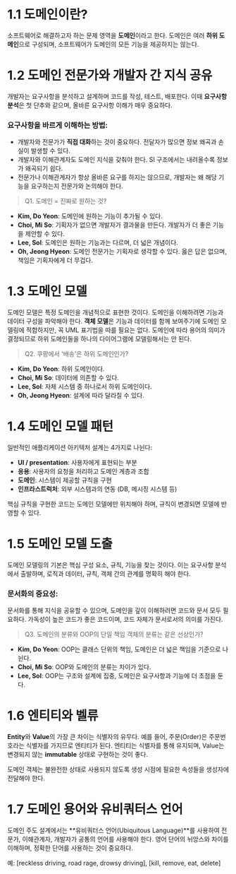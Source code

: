 # 1.1 도메인이란?
소프트웨어로 해결하고자 하는 문제 영역을 **도메인**이라고 한다. 도메인은 여러 **하위 도메인**으로 구성되며, 소프트웨어가 도메인의 모든 기능을 제공하지는 않는다.

# 1.2 도메인 전문가와 개발자 간 지식 공유
개발자는 요구사항을 분석하고 설계하며 코드를 작성, 테스트, 배포한다. 이때 **요구사항 분석**은 첫 단추와 같으며, 올바른 요구사항 이해가 매우 중요하다.

### 요구사항을 바르게 이해하는 방법:
- 개발자와 전문가가 **직접 대화**하는 것이 중요하다. 전달자가 많으면 정보 왜곡과 손실이 발생할 수 있다.
- 개발자와 이해관계자도 도메인 지식을 갖춰야 한다. SI 구조에서는 내려올수록 정보가 왜곡되기 쉽다.
- 전문가나 이해관계자가 항상 올바른 요구를 하지는 않으므로, 개발자는 왜 해당 기능을 요구하는지 전문가와 논의해야 한다.

> Q1. 도메인 = 진짜로 원하는 것?
- **Kim, Do Yeon**: 도메인에 원하는 기능이 추가될 수 있다.
- **Choi, Mi So**: 기획자가 없으면 개발자가 결과물을 만든다. 개발자가 더 좋은 기능을 제안할 수 있다.
- **Lee, Sol**: 도메인은 원하는 기능과는 다르며, 더 넓은 개념이다.
- **Oh, Jeong Hyeon**: 도메인 전문가는 기획자로 생각할 수 있다. 옳은 답은 없으며, 책임은 기획자에게 더 무겁다.

# 1.3 도메인 모델
도메인 모델은 특정 도메인을 개념적으로 표현한 것이다. 도메인을 이해하려면 기능과 데이터 구성을 파악해야 한다. **객체 모델**은 기능과 데이터를 함께 보여주기에 도메인 모델링에 적합하지만, 꼭 UML 표기법을 따를 필요는 없다. 도메인에 따라 용어의 의미가 결정되므로 하위 도메인들을 하나의 다이어그램에 모델링해서는 안 된다.

> Q2. 쿠팡에서 '배송'은 하위 도메인인가?
- **Kim, Do Yeon**: 하위 도메인이다.
- **Choi, Mi So**: 데이터에 의존할 수 있다.
- **Lee, Sol**: 자체 시스템 중 하나로서 하위 도메인이다.
- **Oh, Jeong Hyeon**: 설계에 따라 달라질 수 있다.

# 1.4 도메인 모델 패턴
일반적인 애플리케이션 아키텍처 설계는 4가지로 나뉜다:
- **UI / presentation**: 사용자에게 표현되는 부분
- **응용**: 사용자의 요청을 처리하고 도메인 계층과 조합
- **도메인**: 시스템이 제공할 규칙을 구현
- **인프라스트럭처**: 외부 시스템과의 연동 (DB, 메시징 시스템 등)

핵심 규칙을 구현한 코드는 도메인 모델에만 위치해야 하며, 규칙이 변경되면 모델에 반영할 수 있다.

# 1.5 도메인 모델 도출
도메인 모델링의 기본은 핵심 구성 요소, 규칙, 기능을 찾는 것이다. 이는 요구사항 분석에서 출발하며, 로직과 데이터, 규칙, 객체 간의 관계를 명확히 해야 한다.

### 문서화의 중요성:
문서화를 통해 지식을 공유할 수 있으며, 도메인을 깊이 이해하려면 코드와 문서 모두 필요하다. 가독성이 높은 코드가 좋은 코드이며, 코드 자체가 문서로서의 의미를 가진다.

> Q3. 도메인의 분류와 OOP의 단일 책임 객체의 분류는 같은 선상인가?
- **Kim, Do Yeon**: OOP는 클래스 단위의 책임, 도메인은 더 넓은 책임을 기준으로 나뉜다.
- **Choi, Mi So**: OOP와 도메인의 분류는 차이가 있다.
- **Lee, Sol**: OOP는 구조와 설계에 집중, 도메인은 요구사항과 기능에 더 초점을 둔다.

# 1.6 엔티티와 벨류
**Entity**와 **Value**의 가장 큰 차이는 식별자의 유무다. 예를 들어, 주문(Order)은 주문번호라는 식별자를 가지므로 엔티티가 된다. 엔티티는 식별자를 통해 유지되며, Value는 변경되지 않는 **immutable** 상태로 구현하는 것이 좋다.

도메인 객체는 불완전한 상태로 사용되지 않도록 생성 시점에 필요한 속성들을 생성자에 전달해야 한다.

# 1.7 도메인 용어와 유비쿼터스 언어
도메인 주도 설계에서는 **유비쿼터스 언어(Ubiquitous Language)**를 사용하여 전문가, 이해관계자, 개발자가 공통의 언어를 사용해야 한다. 영어 단어의 뉘앙스와 차이를 이해하며, 정확한 단어를 사용하는 것이 중요하다.

예: [reckless driving, road rage, drowsy driving], [kill, remove, eat, delete]

